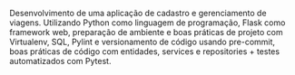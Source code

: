 Desenvolvimento de uma aplicação de cadastro e gerenciamento de viagens. Utilizando Python como linguagem de programação, Flask como framework web, preparação de ambiente e boas práticas de projeto com Virtualenv, SQL, Pylint e versionamento de código usando pre-commit, boas práticas de código com entidades, services e repositories + testes automatizados com Pytest.

